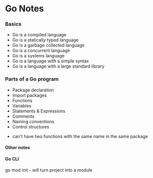 # Go Notes

### Basics

- Go is a compiled language
- Go is a statically typed language
- Go is a garbage collected language
- Go is a concurrent language
- Go is a systems language
- Go is a language with a simple syntax
- Go is a language with a large standard library

### Parts of a Go program

- Package declaration
- Import packages
- Functions
- Variables
- Statements & Expressions
- Comments
- Naming conventions
- Control structures

 * can't have two functions with the same name in the same package


#### Other notes
#### Go CLI
go mod init <name> - will turn project into a module

